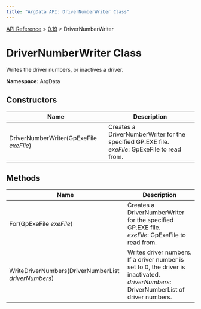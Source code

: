 ```yaml
---
title: "ArgData API: DriverNumberWriter Class"
---
```


[API Reference](/argdata/api) &gt; [0.19](/argdata/api/0.19) &gt; DriverNumberWriter

# DriverNumberWriter Class

Writes the driver numbers, or inactives a driver.

**Namespace:** ArgData

## Constructors

<table class="table table-bordered table-striped ">
<thead>
  <tr>
    <th>Name</th>
    <th>Description</th>
  </tr>
</thead>
<tbody>
  <tr>
    <td>DriverNumberWriter(GpExeFile <em>exeFile</em>)</td>
    <td>Creates a DriverNumberWriter for the specified GP.EXE file.<br /><em>exeFile</em>: GpExeFile to read from.<br /></td>
  </tr>
</tbody>
</table>


## Methods

<table class="table table-bordered table-striped ">
<thead>
  <tr>
    <th>Name</th>
    <th>Description</th>
  </tr>
</thead>
<tbody>
  <tr>
    <td>For(GpExeFile <em>exeFile</em>)</td>
    <td>Creates a DriverNumberWriter for the specified GP.EXE file.<br /><em>exeFile</em>: GpExeFile to read from.<br /></td>
  </tr>
  <tr>
    <td>WriteDriverNumbers(DriverNumberList <em>driverNumbers</em>)</td>
    <td>Writes driver numbers. If a driver number is set to 0, the driver is inactivated.<br /><em>driverNumbers</em>: DriverNumberList of driver numbers.<br /></td>
  </tr>
</tbody>
</table>


